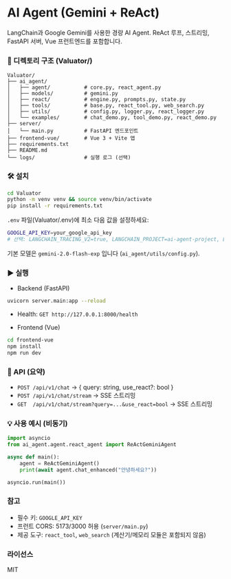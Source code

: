 # AI Agent (Gemini + ReAct)

LangChain과 Google Gemini를 사용한 경량 AI Agent. ReAct 루프, 스트리밍, FastAPI 서버, Vue 프런트엔드를 포함합니다.

### 📁 디렉토리 구조 (Valuator/)

```
Valuator/
├── ai_agent/
│   ├── agent/           # core.py, react_agent.py
│   ├── models/          # gemini.py
│   ├── react/           # engine.py, prompts.py, state.py
│   ├── tools/           # base.py, react_tool.py, web_search.py
│   ├── utils/           # config.py, logger.py, react_logger.py
│   └── examples/        # chat_demo.py, tool_demo.py, react_demo.py
├── server/
│   └── main.py          # FastAPI 엔드포인트
├── frontend-vue/        # Vue 3 + Vite 앱
├── requirements.txt
├── README.md
└── logs/                # 실행 로그 (선택)
```

### 🛠 설치

```bash
cd Valuator
python -m venv venv && source venv/bin/activate
pip install -r requirements.txt
```

`.env` 파일(Valuator/.env)에 최소 다음 값을 설정하세요:

```bash
GOOGLE_API_KEY=your_google_api_key
# 선택: LANGCHAIN_TRACING_V2=true, LANGCHAIN_PROJECT=ai-agent-project, LOG_LEVEL=INFO
```

기본 모델은 `gemini-2.0-flash-exp` 입니다 (`ai_agent/utils/config.py`).

### ▶ 실행

- Backend (FastAPI)
```bash
uvicorn server.main:app --reload
```
- Health: `GET http://127.0.0.1:8000/health`

- Frontend (Vue)
```bash
cd frontend-vue
npm install
npm run dev
```

### 🔌 API (요약)

- `POST /api/v1/chat` → { query: string, use_react?: bool }
- `POST /api/v1/chat/stream` → SSE 스트리밍
- `GET  /api/v1/chat/stream?query=...&use_react=bool` → SSE 스트리밍

### 💡 사용 예시 (비동기)

```python
import asyncio
from ai_agent.agent.react_agent import ReActGeminiAgent

async def main():
    agent = ReActGeminiAgent()
    print(await agent.chat_enhanced("안녕하세요?"))

asyncio.run(main())
```

### 참고
- 필수 키: `GOOGLE_API_KEY`
- 프런트 CORS: 5173/3000 허용 (`server/main.py`)
- 제공 도구: `react_tool`, `web_search` (계산기/메모리 모듈은 포함되지 않음)

### 라이선스
MIT
